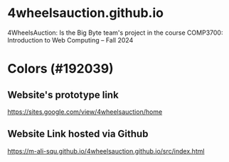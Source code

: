 # 4wheelsauction.github.io
4WheelsAuction: Is the Big Byte team's project in the course COMP3700: Introduction to Web Computing – Fall 2024

# Colors (#192039)

## Website's prototype link
https://sites.google.com/view/4wheelsauction/home

## Website Link hosted via Github
https://m-ali-squ.github.io/4wheelsauction.github.io/src/index.html
